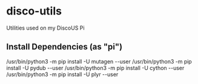 # disco-utils
Utilities used on my DiscoUS Pi

## Install Dependencies (as "pi")
/usr/bin/python3 -m pip install -U mutagen --user
/usr/bin/python3 -m pip install -U pydub --user
/usr/bin/python3 -m pip install -U cython --user
/usr/bin/python3 -m pip install -U plyr --user
